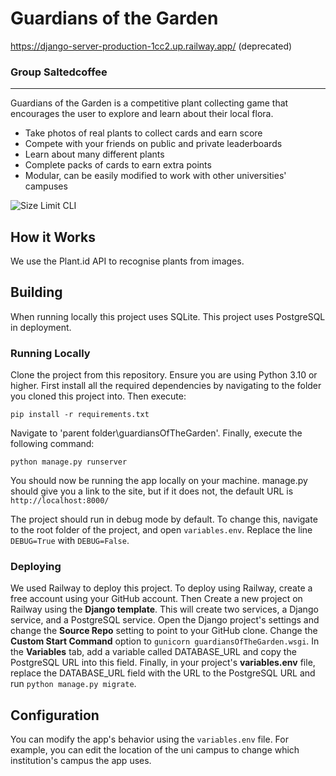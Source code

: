 # Guardians of the Garden
https://django-server-production-1cc2.up.railway.app/ (deprecated)
### Group Saltedcoffee
___

Guardians of the Garden is a competitive plant collecting game that encourages the user to explore and learn about their local flora.
* Take photos of real plants to collect cards and earn score
* Compete with your friends on public and private leaderboards
* Learn about many different plants
* Complete packs of cards to earn extra points
* Modular, can be easily modified to work with other universities' campuses

<img src="./img/home.png" alt="Size Limit CLI">

## How it Works
We use the Plant.id API to recognise plants from images.

## Building
When running locally this project uses SQLite.
This project uses PostgreSQL in deployment.

### Running Locally
Clone the project from this repository. 
Ensure you are using Python 3.10 or higher. First install all the required dependencies by navigating to the folder you cloned this project into. Then execute:
``` commandline
pip install -r requirements.txt
```
Navigate to 'parent folder\guardiansOfTheGarden'. Finally, execute the following command:
``` commandline
python manage.py runserver
```
You should now be running the app locally on your machine. manage.py should give you a link to the site, but if it does not, the default URL is ```http://localhost:8000/```

The project should run in debug mode by default. To change this, navigate to the root folder of the project, and open ```variables.env```.
Replace the line ```DEBUG=True``` with ```DEBUG=False```.

### Deploying
We used Railway to deploy this project. To deploy using Railway, create a free account using your GitHub account. Then Create a new project on Railway using the **Django template**. This will create two services, a Django service, and a PostgreSQL service. Open the Django project's settings and change the **Source Repo** setting to point to your GitHub clone. Change the **Custom Start Command** option to ```gunicorn guardiansOfTheGarden.wsgi```. In the **Variables** tab, add a variable called DATABASE_URL and copy the PostgreSQL URL into this field. Finally, in your project's **variables.env** file, replace the DATABASE_URL field with the URL to the PostgreSQL URL and run ```python manage.py migrate```.

## Configuration
You can modify the app's behavior using the ```variables.env``` file.
For example, you can edit the location of the uni campus to change which institution's campus the app uses.
